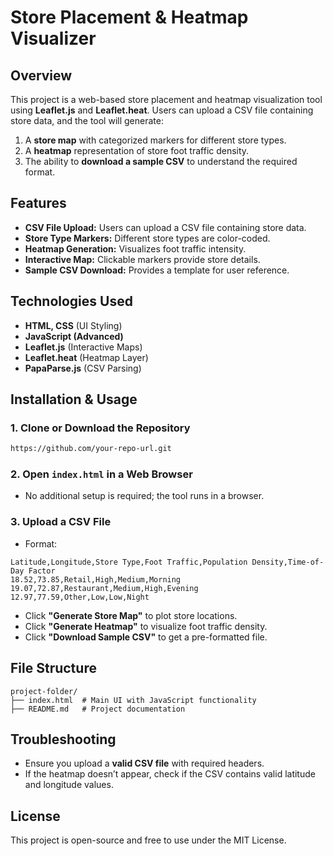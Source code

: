# Store Placement & Heatmap Visualizer

## Overview
This project is a web-based store placement and heatmap visualization tool using **Leaflet.js** and **Leaflet.heat**. Users can upload a CSV file containing store data, and the tool will generate:
1. A **store map** with categorized markers for different store types.
2. A **heatmap** representation of store foot traffic density.
3. The ability to **download a sample CSV** to understand the required format.

## Features
- **CSV File Upload:** Users can upload a CSV file containing store data.
- **Store Type Markers:** Different store types are color-coded.
- **Heatmap Generation:** Visualizes foot traffic intensity.
- **Interactive Map:** Clickable markers provide store details.
- **Sample CSV Download:** Provides a template for user reference.

## Technologies Used
- **HTML, CSS** (UI Styling)
- **JavaScript (Advanced)**
- **Leaflet.js** (Interactive Maps)
- **Leaflet.heat** (Heatmap Layer)
- **PapaParse.js** (CSV Parsing)

## Installation & Usage
### 1. Clone or Download the Repository
```sh
https://github.com/your-repo-url.git
```

### 2. Open `index.html` in a Web Browser
- No additional setup is required; the tool runs in a browser.

### 3. Upload a CSV File
- Format:
```csv
Latitude,Longitude,Store Type,Foot Traffic,Population Density,Time-of-Day Factor
18.52,73.85,Retail,High,Medium,Morning
19.07,72.87,Restaurant,Medium,High,Evening
12.97,77.59,Other,Low,Low,Night
```
- Click **"Generate Store Map"** to plot store locations.
- Click **"Generate Heatmap"** to visualize foot traffic density.
- Click **"Download Sample CSV"** to get a pre-formatted file.

## File Structure
```
project-folder/
├── index.html  # Main UI with JavaScript functionality
├── README.md   # Project documentation
```

## Troubleshooting
- Ensure you upload a **valid CSV file** with required headers.
- If the heatmap doesn’t appear, check if the CSV contains valid latitude and longitude values.

## License
This project is open-source and free to use under the MIT License.



